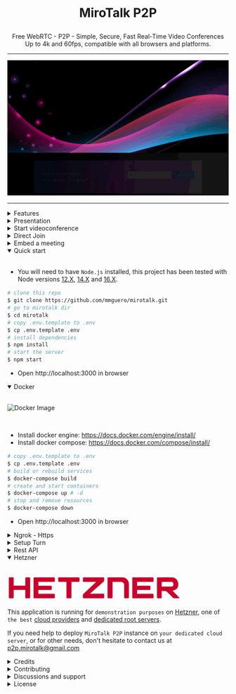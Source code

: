 # <p align="center">MiroTalk P2P</p>

<p align="center">Free WebRTC - P2P - Simple, Secure, Fast Real-Time Video Conferences Up to 4k and 60fps, compatible with all browsers and platforms.</p>

<hr />

<p align="center">
<img src="public/images/mirotalk-header.gif">
</p>

<hr />

<details>
<summary>Features</summary>

<br/>

-   Is `100% Free` - `Open Source` - `Self Hosted`
-   No download, plug-in, or login required, entirely browser-based
-   Unlimited number of conference rooms without call time limitation
-   Translated in 133 languages
-   Possibility to Password protect the Room for the meeting
-   Desktop and Mobile compatible
-   Optimized Room URL Sharing (share it to your participants, wait for them to join)
-   Webcam Streaming (Front - Rear for mobile)
-   Audio Streaming crystal clear with detect speaking and volume indicator
-   Screen Sharing to present documents, slides, and more...
-   File Sharing (with drag-and-drop), share any files to your participants in the room
-   Select Audio Input - Output && Video source
-   Ability to set video quality up to 4K and 60 FPS
-   Recording your Screen, Audio and Video
-   Snapshot the video frame and save it as image png
-   Chat with Emoji Picker & Private messages & Save the conversations
-   Speech recognition to send the speeches
-   Advance collaborative whiteboard for the teachers
-   Share any YT Embed video in real-time
-   Full-Screen Mode on mouse click on the Video element
-   Possibility to Change UI Themes
-   Right-click on the Video elements for more options
-   Direct `peer-to-peer` connection ensures the lowest latency thanks to `WebRTC`
-   Supports [REST API](app/api/README.md) (Application Programming Interface)
-   [Slack](https://api.slack.com/apps/) API integration
-   [Sentry](https://sentry.io/) error reporting

</details>

<details>
<summary>Presentation</summary>

<br/>

<a href="https://www.canva.com/design/DAE693uLOIU/view">MiroTalk presentation </a> - <a href="https://www.youtube.com/watch?v=_IVn2aINYww">video</a>

</details>

<details>
<summary>Start videoconference</summary>

<br/>

-   `Open` https://p2p.mirotalk.com/newcall or
-   https://mirotalk.up.railway.app/newcall or
-   https://mirotalk.herokuapp.com/newcall
-   `Pick` your Room name and Join
-   `Allow` using the camera and microphone
-   `Share` the Room URL and Wait for someone to join for the video conference

</details>

<details>
<summary>Direct Join</summary>

<br/>

-   You can `join` directly to `room` by going to:
-   https://p2p.mirotalk.com/join?room=test&name=mirotalk&audio=0&video=0&screen=0&notify=0
-   https://mirotalk.up.railway.app/join?room=test&name=mirotalk&audio=0&video=0&screen=0&notify=0
-   https://mirotalk.herokuapp.com/join?room=test&name=mirotalk&audio=0&video=0&screen=0&notify=0

    | Params | Type    | Description     |
    | ------ | ------- | --------------- |
    | room   | string  | room Id         |
    | name   | string  | user name       |
    | audio  | boolean | audio stream    |
    | video  | boolean | video stream    |
    | screen | boolean | screen stream   |
    | notify | boolean | welcome message |

</details>

<details>
<summary>Embed a meeting</summary>

<br/>

Embedding a meeting into a service or app using an iframe.

```html
<iframe
    allow="camera; microphone; fullscreen; display-capture; autoplay"
    src="https://mirotalk.herokuapp.com/newcall"
    style="height: 100%; width: 100%; border: 0px;"
></iframe>
```

</details>

<details open>
<summary>Quick start</summary>

<br/>

-   You will need to have `Node.js` installed, this project has been tested with Node versions [12.X](https://nodejs.org/en/blog/release/v12.22.1/), [14.X](https://nodejs.org/en/blog/release/v14.17.5/) and [16.X](https://nodejs.org/en/blog/release/v16.15.0/).

```bash
# clone this repo
$ git clone https://github.com/mmguero/mirotalk.git
# go to mirotalk dir
$ cd mirotalk
# copy .env.template to .env
$ cp .env.template .env
# install dependencies
$ npm install
# start the server
$ npm start
```

-   Open http://localhost:3000 in browser

</details>

<details open>
<summary>Docker</summary>

<br/>

![Docker Image](https://github.com/mmguero/mirotalk/workflows/mirotalk-build-push-ghcr/badge.svg)

<br/>

-   Install docker engine: https://docs.docker.com/engine/install/
-   Install docker compose: https://docs.docker.com/compose/install/

```bash
# copy .env.template to .env
$ cp .env.template .env
# build or rebuild services
$ docker-compose build
# create and start containers
$ docker-compose up # -d
# stop and remove resources
$ docker-compose down
```

-   Open http://localhost:3000 in browser

</details>

<details>
<summary>Ngrok - Https</summary>

<br/>

You can start videoconferencing directly from your Local PC, and be reachable from any device outside your network, simply by following [these documentation](docs/ngrok.md), or expose it directly on [HTTPS](app/ssl/README.md)

</details>

<details>
<summary>Setup Turn</summary>

<br/>

`Recommended`, for more info about the Turn check out [here](https://webrtc.org/getting-started/turn-server). Just edit [this part](https://github.com/miroslavpejic85/mirotalk/blob/master/.env.template#L9) on your `.env`.

</details>

<details>
<summary>Rest API</summary>

<br/>

```bash
# The response will give you a entrypoint / Room URL for your meeting, where authorization: API_KEY_SECRET.
$ curl -X POST "http://localhost:3000/api/v1/meeting" -H "authorization: mirotalk_default_secret" -H "Content-Type: application/json"
$ curl -X POST "https://p2p.mirotalk.com/api/v1/meeting" -H "authorization: mirotalk_default_secret" -H "Content-Type: application/json"
$ curl -X POST "https://mirotalk.up.railway.app/api/v1/meeting" -H "authorization: mirotalk_default_secret" -H "Content-Type: application/json"
$ curl -X POST "https://mirotalk.herokuapp.com/api/v1/meeting" -H "authorization: mirotalk_default_secret" -H "Content-Type: application/json"
```

## API Documentation

The API documentation uses [swagger](https://swagger.io/) at http://localhost:3000/api/v1/docs. Or check it out on [live](https://p2p.mirotalk.com/api/v1/docs) & [heroku](https://mirotalk.herokuapp.com/api/v1/docs).

</details>

<details open>
<summary>Hetzner</summary>

<br/>

[![Hetzner](public/sponsors/Hetzner.png)](https://www.hetzner.com)

This application is running for `demonstration purposes` on [Hetzner](https://www.hetzner.com/), one of `the best` [cloud providers](https://www.hetzner.com/cloud) and [dedicated root servers](https://www.hetzner.com/dedicated-rootserver).

If you need help to deploy `MiroTalk P2P` instance on `your dedicated cloud server`, or for other needs, don't hesitate to contact us at p2p.mirotalk@gmail.com

</details>

<details>
<summary>Credits</summary>

<br/>

-   ianramzy (html [template](https://cruip.com/demos/neon/))
-   vasanthv (webrtc-logic)
-   fabric.js (whiteboard)

</details>

<details>
<summary>Contributing</summary>

<br/>

-   Contributions are welcome and greatly appreciated!
-   Just run before `npm run lint`

</details>

<details>
<summary>Discussions and support</summary>

<br/>

-   For discussions, help & support, join with us on [Discord](https://discord.gg/rgGYfeYW3N)

</details>

<details>
<summary>License</summary>

<br/>

[![AGPLv3](public/images/AGPLv3.png)](LICENSE)

MiroTalk is free and can be modified and forked. But the conditions of the AGPLv3 (GNU Affero General Public License v3.0) need to be respected. In particular modifications need to be free as well and made available to the public. Get a quick overview of the license at [Choose an open source license](https://choosealicense.com/licenses/agpl-3.0/).


